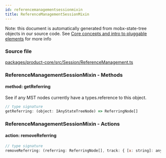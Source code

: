 ```yaml
---
id: referencemanagementsessionmixin
title: ReferenceManagementSessionMixin
---
```


Note: this document is automatically generated from mobx-state-tree objects in
our source code. See
[Core concepts and intro to pluggable elements](/docs/developer_guide/) for more
info

### Source file

[packages/product-core/src/Session/ReferenceManagement.ts](https://github.com/GMOD/jbrowse-components/blob/main/packages/product-core/src/Session/ReferenceManagement.ts)

### ReferenceManagementSessionMixin - Methods

#### method: getReferring

See if any MST nodes currently have a types.reference to this object.

```js
// type signature
getReferring: (object: IAnyStateTreeNode) => ReferringNode[]
```

### ReferenceManagementSessionMixin - Actions

#### action: removeReferring

```js
// type signature
removeReferring: (referring: ReferringNode[], track: { [x: string]: any; } & NonEmptyObject & { setSubschema(slotName: string, data: Record<string, unknown>): Record<...> | ({ ...; } & ... 2 more ... & IStateTreeNode<...>); } & IStateTreeNode<...>, callbacks: Function[], dereferenceTypeCount: Record<...>) => void
```
